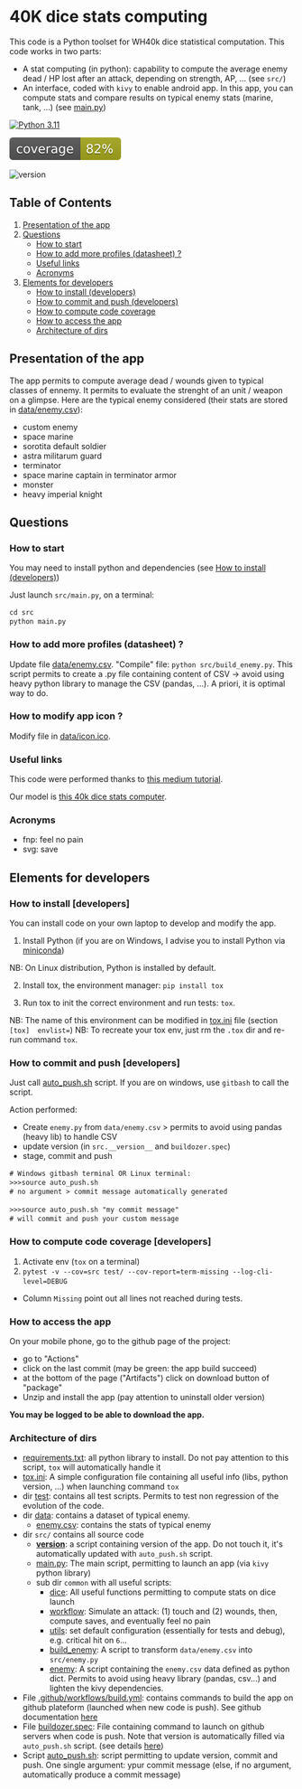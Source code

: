 
# 40K dice stats computing

This code is a Python toolset for WH40k dice statistical computation. This code works in two parts:
* A stat computing (in python): capability to compute the average enemy dead / HP lost after an attack, depending on strength, AP, ... (see `src/`)
* An interface, coded with `kivy` to enable android app. In this app, you can compute stats and compare results on typical enemy stats (marine, tank, ...)
(see [main.py](main.py))

<!-- Badges -->

[![Python 3.11](https://img.shields.io/badge/python-3.11-blue.svg)](https://www.python.org/downloads/release/python-311/)

![coverage](coverage_badge.svg)

![version](https://img.shields.io/badge/version-0.25-blue.svg)


## Table of Contents
1. [Presentation of the app]( #presentation-of-the-app)
2. [Questions](#questions)
   - [How to start](#how-to-start)
   - [How to add more profiles (datasheet) ?](#how-to-add-more-profiles-datasheet)
   - [Useful links](#Useful-links)
   - [Acronyms](#Acronyms)
3. [Elements for developers](#Elements-for-developers)
   - [How to install (developers)](#How-to-install-developers)
   - [How to commit and push (developers)](#How-to-commit-and-push)
   - [How to compute code coverage](#how-to-compute-code-coverage-developers)
   - [How to access the app](#How-to-access-the-app) 
   - [Architecture of dirs](#Architecture-of-dirs)

## Presentation of the app

The app permits to compute average dead / wounds given to typical classes of ennemy. It permits to evaluate the strenght of
an unit / weapon on a glimpse. Here are the typical enemy considered (their stats are stored in [data/enemy.csv](data/enemy.csv)):
* custom enemy
* space marine
* sorotita default soldier
* astra militarum guard
* terminator
* space marine captain in terminator armor
* monster
* heavy imperial knight


## Questions

### How to start

You may need to install python and dependencies (see [How to install (developers)](#How-to-install-developers))

Just launch `src/main.py`, on a terminal:
```
cd src
python main.py
```

### How to add more profiles (datasheet) ?

Update file [data/enemy.csv](data/enemy.csv).
"Compile" file: `python src/build_enemy.py`. This script permits to create a .py file containing content of CSV -> avoid
using heavy python library to manage the CSV (pandas, ...). A priori, it is optimal way to do.

### How to modify app icon ? 

Modify file in [data/icon.ico](data/icon.ico).

### Useful links

This code were performed thanks to [this medium tutorial](https://towardsdatascience.com/building-android-apps-with-python-part-1-603820bebde8). 

Our model is [this 40k dice stats computer](https://www.rolegenerator.com/en/module/w40k).

### Acronyms

* fnp: feel no pain
* svg: save


## Elements for developers

### How to install [developers]

You can install code on your own laptop to develop and modify the app.

1. Install Python (if you are on Windows, I advise you to install Python via [miniconda](https://docs.conda.io/projects/miniconda/en/latest/))

NB: On Linux distribution, Python is installed by default. 

2. Install tox, the environment manager: `pip install tox`

3. Run tox to init the correct environment and run tests: `tox`.

NB: The name of this environment can be modified in [tox.ini](tox.ini) file (section `[tox]  envlist=`)
NB: To recreate your tox env, just rm the `.tox` dir and re-run command `tox`.

### How to commit and push [developers]

Just call [auto_push.sh](auto_push.sh) script. If you are on windows, use `gitbash` to call the script. 

Action performed:
* Create `enemy.py` from `data/enemy.csv` > permits to avoid using pandas (heavy lib) to handle CSV
* update version (in `src.__version__` and `buildozer.spec`)
* stage, commit and push

```
# Windows gitbash terminal OR Linux terminal:
>>>source auto_push.sh
# no argument > commit message automatically generated

>>>source auto_push.sh "my commit message"
# will commit and push your custom message
```

### How to compute code coverage [developers]

1. Activate env (`tox` on a terminal)
2. `pytest -v --cov=src test/ --cov-report=term-missing --log-cli-level=DEBUG`
 * Column `Missing` point out all lines not reached during tests.


### How to access the app 

On your mobile phone, go to the github page of the project:
* go to "Actions" 
* click on the last commit (may be green: the app build succeed)
* at the bottom of the page ("Artifacts") click on download button of "package"
* Unzip and install the app (pay attention to uninstall older version)

**You may be logged to be able to download the app.**

### Architecture of dirs


* [requirements.txt](requirements.txt): all python library to install. Do not pay attention to this script, `tox` will automatically handle it
* [tox.ini](tox.ini): A simple configuration file containing all useful info (libs, python version, ...) when launching command `tox`
* dir [test](test/): contains all test scripts. Permits to test non regression of the evolution of the code.
* dir [data](data/): contains a dataset of typical enemy. 
  * [enemy.csv](data/enemy.csv): contains the stats of typical enemy
* dir `src/` contains all source code
    * [__version__](src/__version__.py): a script containing version of the app. Do not touch it, it's automatically updated with `auto_push.sh` script. 
    * [main.py](src/main.py): The main script, permitting to launch an app (via `kivy` python library)
    * sub dir `common` with all useful scripts:
      * [dice](src/common/dice.py): All useful functions permitting to compute stats on dice launch
      * [workflow](src/common/workflow.py): Simulate an attack: (1) touch and (2) wounds, then, compute saves, and eventually feel no pain
      * [utils](src/common/utils.py): set default configuration (essentially for tests and debug), e.g. critical hit on `6`...
      * [build_enemy](src/common/build_enemy.py): A script to transform `data/enemy.csv` into `src/enemy.py`
      * [enemy](src/common/enemy.py): A script containing the `enemy.csv` data defined as python dict. Permits to avoid using heavy library (pandas, csv...) and lighten the kivy dependencies.
* File [.github/workflows/build.yml](.github/workflows/buildozer.yml): contains commands to build the app on github 
plateform (launched when new code is push). See github documentation [here](https://github.com/ArtemSBulgakov/buildozer-action)
* File [buildozer.spec](buildozer.spec): File containing command to launch on github servers when code is push. Note that version is automatically filled via `auto_push.sh` script.
(see details [here](https://github.com/ArtemSBulgakov/buildozer-action/tree/master))
* Script [auto_push.sh](auto_push.sh): script permitting to update version, commit and push. One single argument: ypur commit message (else, if no argument, automatically produce a commit message)
